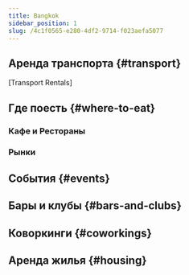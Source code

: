 ```yaml
---
title: Bangkok
sidebar_position: 1
slug: /4c1f0565-e280-4df2-9714-f023aefa5077
---
```




## Аренда транспорта {#transport}


[Transport Rentals]


## Где поесть {#where-to-eat}


### Кафе и Рестораны


### Рынки


## События {#events}


## Бары и клубы {#bars-and-clubs}


## Коворкинги {#coworkings}


## Аренда жилья {#housing}


